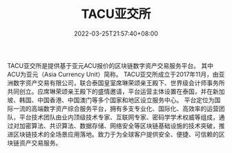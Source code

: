 ﻿---
weight: 
title: "TACU亚交所"
description: "TACU亚交所是提供基于亚元ACU报…"
date: 2022-03-25T21:57:40+08:00
lastmod: 2022-03-25T16:45:40+08:00
draft: false
authors: ["Metabd"]
featuredImage: "tacuyajiaosuo.webp"
link: ""
tags: ["交易所","TACU亚交所"]
categories: ["navigation"]
navigation: ["交易所"]
lightgallery: true
toc: true
pinned: false
recommend: false
recommend1: false
---
TACU亚交所是提供基于亚元ACU报价的区块链数字资产交易服务平台。 其中ACU为亚元（Asia Currency Unit）简称。
TACU亚交所成立于2017年11月，由亚洲数字资产交易有限公司，联合泰国皇室席琳荣颂亲王殿下、世界级会计师事务所共同创立。应席琳荣颂亲王殿下的盛情邀请，平台运营主体设置在泰国，并在新加坡、韩国、中国香港、中国澳门等多个国家和地区设立服务中心。 
平台定位为国际一流的高端数字资产综合服务平台，拥有多支专业化、国际化、高效率的运营团队，平台技术团队由业内顶级技术专家、互联网专家、密码学学术权威等组成，通过对加密算法、共识算法、数据存储、网络安全等区块链基础设施的技术突破，推进区块链技术的全场景应用落地。致力于为全球客户提供安全、便捷、可信赖的区块链资产交易服务。
